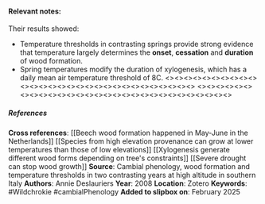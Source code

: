 #### **Relevant notes**:
Their results showed: 
- Temperature thresholds in contrasting springs provide strong evidence that temperature largely determines the **onset**, **cessation** and **duration** of wood formation.
- Spring temperatures modify the duration of xylogenesis, which has a daily mean air temperature threshold of 8C.
<><><><><><><><><><><><><><><><><><><><><><><><><><><><><>
<><><><><><><><><><><><><><><><><><><><><><><><><><><><><>
##### References
**Cross references**:
[[Beech wood formation happened in May-June in the Netherlands]]
[[Species from high elevation provenance can grow at lower temperatures than those of low elevations]]
[[Xylogenesis generate different wood forms depending on tree's constraints]]
[[Severe drought can stop wood growth]]
**Source**: Cambial phenology, wood formation and temperature thresholds in two contrasting years at high altitude in southern Italy
**Authors**: Annie Deslauriers
**Year**: 2008
**Location**: Zotero
**Keywords**: #Wildchrokie #cambialPhenology
**Added to slipbox on**: February 2025